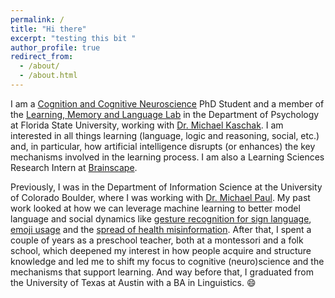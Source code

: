 ```yaml
---
permalink: /
title: "Hi there"
excerpt: "testing this bit "
author_profile: true
redirect_from: 
  - /about/
  - /about.html
---
```

I am a <a href = "https://psychology.fsu.edu/graduate/programs/cognition-and-cognitive-neuroscience">Cognition and Cognitive Neuroscience</a> PhD Student and a member of the <a href= "https://michaelpkaschak.wixsite.com/lml-lab">Learning, Memory and Language Lab</a> in the Department of Psychology at Florida State University, working with <a href = "https://scholar.google.com/citations?user=4OkEqtMAAAAJ&hl=en">Dr. Michael Kaschak</a>. I am interested in all things learning (language, logic and reasoning, social, etc.) and, in particular, how artificial intelligence disrupts (or enhances) the key mechanisms involved in the learning process. I am also a Learning Sciences Research Intern at <a href = "https://www.brainscape.com/">Brainscape</a>. 

Previously, I was in the Department of Information Science at the University of Colorado Boulder, where I was working with <a href="http://michaeljpaul.com/">Dr. Michael Paul</a>. My past work looked at how we can leverage machine learning to better model language and social dynamics like <a href="https://arxiv.org/pdf/1710.06836.pdf">gesture recognition for sign language</a>, <a href="https://arxiv.org/pdf/1712.04421.pdf">emoji usage</a> and the <a href="https://link.springer.com/chapter/10.1007/978-3-030-53352-6_16">spread of health misinformation</a>. After that, I spent a couple of years as a preschool teacher, both at a montessori and a folk school, which deepened my interest in how people acquire and structure knowledge and led me to shift my focus to cognitive (neuro)science and the mechanisms that support learning. And way before that, I graduated from the University of Texas at Austin with a BA in Linguistics. 😄
